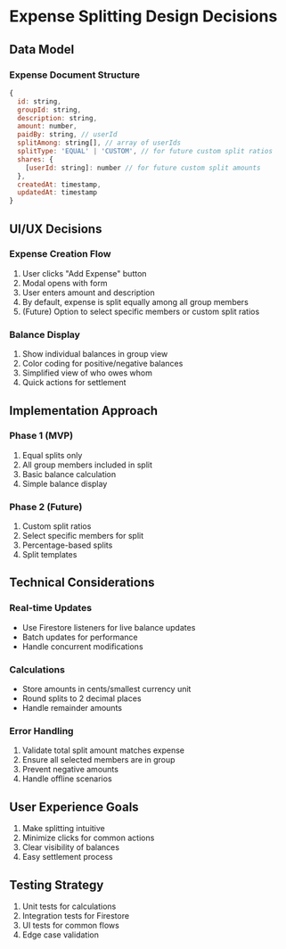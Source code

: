 # Expense Splitting Design Decisions

## Data Model

### Expense Document Structure
```javascript
{
  id: string,
  groupId: string,
  description: string,
  amount: number,
  paidBy: string, // userId
  splitAmong: string[], // array of userIds
  splitType: 'EQUAL' | 'CUSTOM', // for future custom split ratios
  shares: {
    [userId: string]: number // for future custom split amounts
  },
  createdAt: timestamp,
  updatedAt: timestamp
}
```

## UI/UX Decisions

### Expense Creation Flow
1. User clicks "Add Expense" button
2. Modal opens with form
3. User enters amount and description
4. By default, expense is split equally among all group members
5. (Future) Option to select specific members or custom split ratios

### Balance Display
1. Show individual balances in group view
2. Color coding for positive/negative balances
3. Simplified view of who owes whom
4. Quick actions for settlement

## Implementation Approach

### Phase 1 (MVP)
1. Equal splits only
2. All group members included in split
3. Basic balance calculation
4. Simple balance display

### Phase 2 (Future)
1. Custom split ratios
2. Select specific members for split
3. Percentage-based splits
4. Split templates

## Technical Considerations

### Real-time Updates
- Use Firestore listeners for live balance updates
- Batch updates for performance
- Handle concurrent modifications

### Calculations
- Store amounts in cents/smallest currency unit
- Round splits to 2 decimal places
- Handle remainder amounts

### Error Handling
1. Validate total split amount matches expense
2. Ensure all selected members are in group
3. Prevent negative amounts
4. Handle offline scenarios

## User Experience Goals
1. Make splitting intuitive
2. Minimize clicks for common actions
3. Clear visibility of balances
4. Easy settlement process

## Testing Strategy
1. Unit tests for calculations
2. Integration tests for Firestore
3. UI tests for common flows
4. Edge case validation 